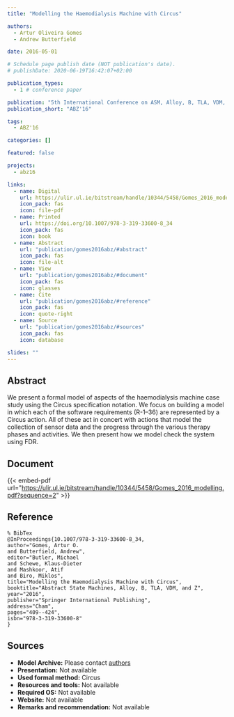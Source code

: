 ```yaml
---
title: "Modelling the Haemodialysis Machine with Circus"

authors:
  - Artur Oliveira Gomes
  - Andrew Butterfield

date: 2016-05-01

# Schedule page publish date (NOT publication's date).
# publishDate: 2020-06-19T16:42:07+02:00

publication_types:
  - 1 # conference paper

publication: "5th International Conference on ASM, Alloy, B, TLA, VDM, and Z (ABZ'16)"
publication_short: "ABZ'16"

tags:
  - ABZ'16

categories: []

featured: false

projects:
  - abz16

links:
  - name: Digital
    url: https://ulir.ul.ie/bitstream/handle/10344/5458/Gomes_2016_modelling.pdf?sequence=2
    icon_pack: fas
    icon: file-pdf
  - name: Printed
    url: https://doi.org/10.1007/978-3-319-33600-8_34
    icon_pack: fas
    icon: book
  - name: Abstract
    url: "publication/gomes2016abz/#abstract"
    icon_pack: fas
    icon: file-alt
  - name: View
    url: "publication/gomes2016abz/#document"
    icon_pack: fas
    icon: glasses
  - name: Cite
    url: "publication/gomes2016abz/#reference"
    icon_pack: fas
    icon: quote-right
  - name: Source
    url: "publication/gomes2016abz/#sources"
    icon_pack: fas
    icon: database

slides: ""
---
```


## Abstract

We present a formal model of aspects of the haemodialysis machine case study using the Circus specification notation. We focus on building a model in which each of the software requirements (R-1–36) are represented by a Circus action. All of these act in concert with actions that model the collection of sensor data and the progress through the various therapy phases and activities. We then present how we model check the system using FDR.

## Document

{{< embed-pdf url="https://ulir.ul.ie/bitstream/handle/10344/5458/Gomes_2016_modelling.pdf?sequence=2" >}}

## Reference

```
% BibTex
@InProceedings{10.1007/978-3-319-33600-8_34,
author="Gomes, Artur O.
and Butterfield, Andrew",
editor="Butler, Michael
and Schewe, Klaus-Dieter
and Mashkoor, Atif
and Biro, Miklos",
title="Modelling the Haemodialysis Machine with Circus",
booktitle="Abstract State Machines, Alloy, B, TLA, VDM, and Z",
year="2016",
publisher="Springer International Publishing",
address="Cham",
pages="409--424",
isbn="978-3-319-33600-8"
}
```

## Sources

- **Model Archive:**
  Please contact <a href ="mailto:gomesa@tcd.ie;butrfeld@tcd.ie">authors</a>
- **Presentation:**
  Not available
- **Used formal method:**
  Circus
- **Resources and tools:**
  Not available
- **Required OS:**
  Not available
- **Website:**
  Not available
- **Remarks and recommendation:**
  Not available
